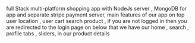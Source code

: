 full Stack multi-platform shopping app with NodeJs server , MongoDB for app and separate stripe payment server,  main features of our app on top user location , user cart search product , if you are not logged in then you  are redirected to the login page on below that we have our home , search , profile tabs , sliders, in our product details 
